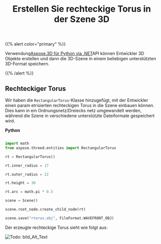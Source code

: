 ﻿---
title: Erstellen Sie rechteckige Torus in der Szene 3D
type: docs
weight: 50
url: /de/python-net/create-rectangular-torus-in-3d-scene/
description: Mithilfe von Aspose.3D für Python via .NET APIkönnen Entwickler 3D-Objekte erstellen und dann die 3D-Szene in einem beliebigen unterstützten 3D-Format speichern.
---
{{% alert color="primary" %}} 

Verwendung[Aspose.3D für Python via .NET](https://products.aspose.com/3d/python-net/)API können Entwickler 3D Objekte erstellen und dann die 3D-Szene in einem beliebigen unterstützten 3D-Format speichern.

{{% /alert %}} 
## **Rechteckiger Torus**
Wir haben die `RectangularTorus`-Klasse hinzugefügt, mit der Entwickler einen param etrisierten rechteckigen Torus in die Szene einbauen können. Dies kann in ein Ordnungsnetz/Dreiecks netz umgewandelt werden, während die Szene in verschiedene unterstützte Dateiformate gespeichert wird.

**Python**

```py

import math
from aspose.threed.entities import RectangularTorus

rt = RectangularTorus()

rt.inner_radius = 17

rt.outer_radius = 22

rt.height = 30

rt.arc = math.pi * 0.5

scene = Scene()

scene.root_node.create_child_node(rt)

scene.save("rtorus.obj", FileFormat.WAVEFRONT_OBJ)

```

Der erzeugte rechteckige Torus sieht wie folgt aus:

![Todo: bild_Alt_Text](create-rectangular-torus-in-3d-scene_1.png)
